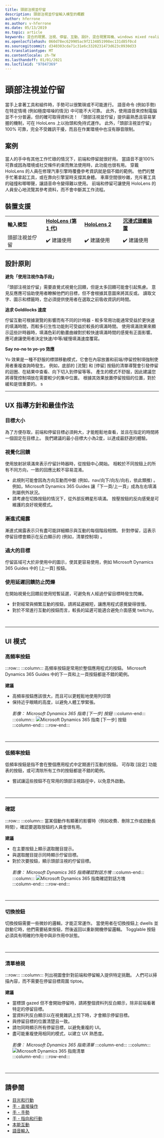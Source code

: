 ```yaml
---
title: 頭部注視並佇留
description: 頭部注視並佇留輸入模型的概觀
author: hferrone
ms.author: v-hferrone
ms.date: 05/13/2019
ms.topic: article
keywords: 混合的現實、注視、停留、互動、設計、混合現實耳機、windows mixed reality 耳機、虛擬實境耳機、HoloLens、MRTK、混合現實工具組、ux、指導方針、清單視圖
ms.openlocfilehash: 060d78ec629905ac9f2134851998ec131d85f0cd
ms.sourcegitcommit: d340303cda71c31e6c3320231473d623c0930d33
ms.translationtype: MT
ms.contentlocale: zh-TW
ms.lasthandoff: 01/01/2021
ms.locfileid: "97847369"
---
```

# <a name="head-gaze-and-dwell"></a>頭部注視並佇留

當手上拿著工具和組件時，手勢可以很繁瑣或不可能進行。 語音命令 (例如手勢) 在特定情境 (例如極度喧噪的情況) 中可能不大可靠。 此外，使用語音來控制電腦並不十分普遍，但的確可取得資料流！ 「頭部注視並佇留」提供最熟悉且容易掌握的機制，可在 HoloLens 上以抬頭和免持式運作。 此外，「頭部注視並佇留」 100% 可靠，完全不受雜訊干擾，而且在作業環境中也沒有靜音限制。

## <a name="scenarios"></a>案例

當人的手中有其他工作忙碌的情況下，前端和停留就很好用。 當語音不是100% 可靠或因為環境或社交條件約束而無法使用時，此功能也很有用。 穿戴 HoloLens 的人員在修理汽車引擎時覆疊參考資訊就是個不錯的範例。 他們的雙手忙著拿起工具，或在靠向引擎室時支撐其身體。 車庫空間很吵雜，充斥著工具的碰撞和唧唧聲，讓語音命令變得難以使用。 前端和停留可讓使用 HoloLens 的人員安心地流覽其參考資料，而不會中斷其工作流程。 

## <a name="device-support"></a>裝置支援

<table>
    <colgroup>
    <col width="25%" />
    <col width="25%" />
    <col width="25%" />
    <col width="25%" />
    </colgroup>
    <tr>
        <td><strong>輸入模型</strong></td>
        <td><a href="../hololens-hardware-details.md"><strong>HoloLens (第 1 代)</strong></a></td>
        <td><a href="https://docs.microsoft.com/hololens/hololens2-hardware"><strong>HoloLens 2</strong></td>
        <td><a href="../discover/immersive-headset-hardware-details.md"><strong>沉浸式頭戴裝置</strong></a></td>
    </tr>
     <tr>
        <td>頭部注視並佇留</td>
        <td>✔️ 建議使用</td>
        <td>✔️ 建議使用</td>
        <td>✔️ 建議使用</td>
    </tr>
</table>


## <a name="design-principles"></a>設計原則

**避免「使用注視作為手段」**

「頭部注視並佇留」需要直覺式視覺化回饋，但是太多回饋可能會引起焦慮。 意見反應應可協助使用者瞭解他們的目標，但不會根據其意圖來將其反或。 讀取文字、圖示和標籤時，您必須提供使用者在選取之前吸收資訊的時間。
    
**追求 Goldilocks 速度**
    
佇留互動可根據瀏覽的影響而有不同的計時器 - 較多常用功能通常受益於更快速的填滿時間，而較多衍生性功能則可受益於較長的填滿時間。 使用填滿效果來顯示這些計時器時，填滿色彩的動畫曲線對於較快速填滿時間的感覺有正面影響。 應可慮讓使用者決定快速/中等/緩慢填滿速度覆寫。
    
**Say no-no to yo-yo 效應**

Yo 效果是一種不舒服的標頭移動模式，它會在內容放置和前端/停留控制項強制使用者重複查詢時發生。 例如，底部的 [流覽] 和 [停留] 按鈕的清單導覽會引發停留的迴圈、在結果中查看、向下切入到停留等等。 產生的模式不舒服，因此建議您將導覽控制項放在需要較少的集中位置。 根據其效果放置停留按鈕的位置，對於緩和是很重要的。
s
<br>

---

## <a name="ux-guidelines-and-best-practices"></a>UX 指導方針和最佳作法

### <a name="target-sizes"></a>目標大小

為了方便存取，前端和停留目標必須夠大，才能輕鬆地查看，並且在指定的時間將一個固定在目標上。 我們建議的最小目標大小為2度，以達成最舒適的體驗。 

### <a name="visual-feedback"></a>視覺化回饋

使用放射狀填滿來表示佇留計時器時，從按鈕中心開始。 相較於不同按鈕上的所有不同方向，一致的回應比較不容易混淆。 

  * 此規則可能會因為方向互動而中斷 (例如，nav/向下/向左/向右，依此類推) 。 例如，Microsoft Dynamics 365 Guides 讓「下一頁/上一頁」成為左右填滿則屬例外狀況。
  * 請考慮在切換按鈕的情況下，從外部反轉星形填滿。 按壓按鈕的反向感覺是可維護的良好視覺模式。 

### <a name="progressive-disclosure"></a>漸進式揭露

漸進式揭露表示只有盡可能詳細顯示與互動的每個階段相關。 針對停留，這表示停留目標會顯示在反白顯示的 (例如，清單控制項) 。

 ### <a name="oversized-targets"></a>過大的目標

佇留區域可大於非使用中的圖示，使其更容易使用，例如 Microsoft Dynamics 365 Guides 中的 [上一頁] 按鈕。

### <a name="prevent-flickering-with-delayed-feedback"></a>使用延遲回饋防止閃爍

在開始視覺化回饋前使用短暫延遲，可避免有人經過佇留目標時發生閃爍。
* 針對經常與頻繁互動的按鈕，請將延遲縮短，讓應用程式感覺變得很慢。
* 對於不常進行互動的按鈕而言，較長的延遲可能適合避免介面感覺 twitchy。

<br>

---

## <a name="ui-patterns"></a>UI 模式

### <a name="high-frequency-buttons"></a>高頻率按鈕

:::row:::
    :::column:::
        高頻率按鈕是常用於整個應用程式的按鈕。 Microsoft Dynamics 365 Guides 中的下一頁和上一頁按鈕都是不錯的範例。<br>
        <br>
        **建議**<br>
  * 高頻率按鈕應該很大，而且可以更輕鬆地使用列印頭
  * 保持近乎眼睛的高度，以避免人體工學緊張。<br>
        <br>
*影像： Microsoft Dynamics 365 指南 [下一步] 按鈕*
    :::column-end:::
        :::column:::
       ![Microsoft Dynamics 365 指南 [下一步] 按鈕](images/GuideNextButton.png)<br>
    :::column-end:::
:::row-end:::

<br>

---


### <a name="low-frequency-buttons"></a>低頻率按鈕

低頻率按鈕是指不會在整個應用程式中定期進行互動的按鈕。 可存取 [設定] 功能表的按鈕，或可清除所有工作的按鈕都是不錯的範例。

* 嘗試讓這些按鈕不在常用的頭部注視路徑中，以免意外啟動。 

<br>

---

### <a name="confirmations"></a>確認

:::row:::
    :::column:::
        當某個動作有顯著的影響時（例如收費、刪除工作或啟動長時間），確認要選取按鈕的人員會很有用。<br>
        <br>
        **建議**<br>
  * 在主要按鈕上顯示選取醒目提示。
  * 與選取醒目提示同時顯示佇留目標。
  * 對於次要按鈕，顯示頭部注視的佇留目標。<br>
        <br>
*影像： Microsoft Dynamics 365 指南確認對話方塊*
    :::column-end:::
        :::column:::
       ![Microsoft Dynamics 365 指南確認對話方塊](images/GuidesConfirmation.png)<br>
    :::column-end:::
:::row-end:::
        
<br>

---

### <a name="toggle-buttons"></a>切換按鈕

切換按鈕需要一些微妙的邏輯，才能正常運作。 當使用者在切換按鈕上 dwells 並啟動它時，他們需要結束按鈕，然後返回以重新開機停留邏輯。 Togglable 按鈕必須具有明確的作用中與非作用中狀態。 

<br>

---

### <a name="list-views"></a>清單檢視

:::row:::
    :::column:::
        列出視圖會針對前端和停留輸入提供特定挑戰。 人們可以掃描內容，而不需要在停留目標周圍 tiptoe。<br>
        <br>
**建議**<br>
  * 當標頭 gazed 但不會開始停留時，請將整個資料列反白顯示，除非前端看著特定的停留目標。
  * 當資料列反白顯示以在視覺雜訊上剪下時，才會顯示停留目標。
  * 與停留目標的位置清楚且一致。
  * 請勿同時顯示所有停留目標，以避免重複的 UI。
  * 盡可能重複使用相同的模式，以建立 UX 熟悉度。<br>
        <br>
*影像： Microsoft Dynamics 365 指南清單*
    :::column-end:::
        :::column:::
       ![Microsoft Dynamics 365 指南清單](images/GuidesListView.png)<br>
    :::column-end:::
:::row-end:::

<br>

---
 
 ## <a name="see-also"></a>請參閱

* [目光和行動](gaze-and-commit.md)
* [手 - 直接操作](direct-manipulation.md)
* [手 - 手勢](gaze-and-commit.md#composite-gestures)
* [手 - 指向和行動](point-and-commit.md)
* [本能互動](interaction-fundamentals.md)
* [語音輸入](voice-input.md)
